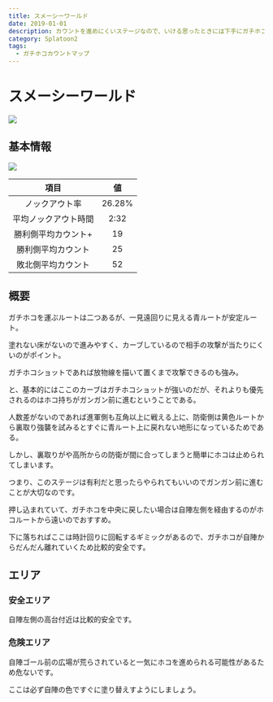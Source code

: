 ```yaml
---
title: スメーシーワールド
date: 2019-01-01
description: カウントを進めにくいステージなので、いける思ったときには下手にガチホコショットを打たずにガンガン前に進みましょう
category: Splatoon2
tags:
  - ガチホコカウントマップ
---
```


# スメーシーワールド

![](https://pbs.twimg.com/media/EcaLPCYWsAADBCh?format=png)

## 基本情報

![](https://pbs.twimg.com/media/EV-GpbNXkAAsaTC?format=png)

|         項目         |   値   |
| :------------------: | :----: |
|    ノックアウト率    | 26.28% |
| 平均ノックアウト時間 |  2:32  |
| 勝利側平均カウント+  |   19   |
|  勝利側平均カウント  |   25   |
|  敗北側平均カウント  |   52   |

## 概要

ガチホコを運ぶルートは二つあるが、一見遠回りに見える青ルートが安定ルート。

塗れない床がないので進みやすく、カーブしているので相手の攻撃が当たりにくいのがポイント。

ガチホコショットであれば放物線を描いて置くまで攻撃できるのも強み。

と、基本的にはここのカーブはガチホコショットが強いのだが、それよりも優先されるのはホコ持ちがガンガン前に進むということである。

人数差がないのであれば進軍側も互角以上に戦える上に、防衛側は黄色ルートから裏取り強襲を試みるとすぐに青ルート上に戻れない地形になっているためである。

しかし、裏取りがや高所からの防衛が間に合ってしまうと簡単にホコは止められてしまいます。

つまり、このステージは有利だと思ったらやられてもいいのでガンガン前に進むことが大切なのです。

押し込まれていて、ガチホコを中央に戻したい場合は自陣左側を経由するのがホコルートから遠いのでおすすめ。

下に落ちればここは時計回りに回転するギミックがあるので、ガチホコが自陣からだんだん離れていくため比較的安全です。

## エリア

### 安全エリア

自陣左側の高台付近は比較的安全です。

### 危険エリア

自陣ゴール前の広場が荒らされていると一気にホコを進められる可能性があるため危ないです。

ここは必ず自陣の色ですぐに塗り替えすようにしましょう。
